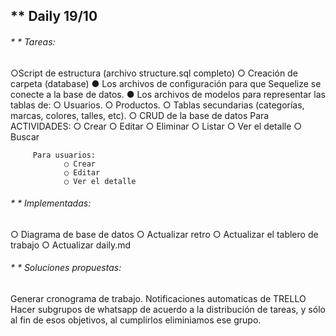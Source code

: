 ## ** Daily 19/10

###### * * Tareas: 

○Script de estructura (archivo structure.sql completo)
○ Creación de carpeta (database)
    ●   Los archivos de configuración para que Sequelize se conecte a la base de datos.
    ● Los archivos de modelos para representar las tablas de:
            ○ Usuarios.
            ○ Productos.
            ○ Tablas secundarias (categorías, marcas, colores, talles, etc).
○ CRUD de la base de datos
        Para ACTIVIDADES:
                ○ Crear
                ○ Editar
                ○ Eliminar
                ○ Listar
                ○ Ver el detalle
                ○ Buscar

         Para usuarios:
                ○ Crear
                ○ Editar
                ○ Ver el detalle

###### * * Implementadas: 
○ Diagrama de base de datos
○ Actualizar retro
○ Actualizar el tablero de trabajo
○ Actualizar daily.md


###### * * Soluciones propuestas:
Generar cronograma de trabajo.
Notificaciones automaticas de TRELLO
Hacer subgrupos de whatsapp de acuerdo a la distribución de tareas, y sólo al fin de esos objetivos, al cumplirlos eliminiamos ese grupo.